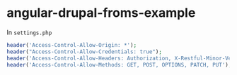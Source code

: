 angular-drupal-froms-example
============================

In ``settings.php``
```php
header('Access-Control-Allow-Origin: *');
header("Access-Control-Allow-Credentials: true");
header('Access-Control-Allow-Headers: Authorization, X-Restful-Minor-Version, X-Csrf-Token, X-Access-Token, accept, content-type');
header('Access-Control-Allow-Methods: GET, POST, OPTIONS, PATCH, PUT');
```
